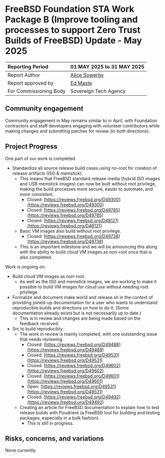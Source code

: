 # FreeBSD Foundation STA Work Package B (Improve tooling and processes to support Zero Trust Builds of FreeBSD) Update \- May 2025

| Reporting Period | 01 MAY 2025 to 31 MAY 2025 |
| :---- | :---- |
| Report Author | [Alice Sowerby](mailto:alice@freebsdfoundation.org) |
| Report approved by | [Ed Maste](mailto:emaste@freebsdfoundation.org) |
| For Commissioning Body | Sovereign Tech Agency |

## Community engagement

Community engagement in May remains similar to in April, with Foundation contractors and staff developers engaging with volunteer contributors while making changes and submitting patches for review (in both directions).

## Project Progress

One part of our work is completed:

* Standardize all source release build cases using no-root for creation of release artifacts (ISO & memstick).  
  * This means that FreeBSD standard release media (hybrid ISO images and USB memstick images) can now be built without root privilege, making the build processes more secure, easier to automate, and more consistent.   
    * Closed: [https://reviews.freebsd.org/D49300](https://reviews.freebsd.org/D49300)  
    * Closed: [https://reviews.freebsd.org/D49785](https://reviews.freebsd.org/D49785)  
    * Closed: [https://reviews.freebsd.org/D48121](https://reviews.freebsd.org/D48121)  
  * Basic VM images also build without root privilege.  
    * Closed: [https://reviews.freebsd.org/D49738](https://reviews.freebsd.org/D49738)   
  * This is an important milestone and we will be announcing this along with the ability to build cloud VM images as non-root once that is also completed.

Work is ongoing on:

* Build cloud VM images as non-root.  
  * As well as the ISO and memstick images, we are working to make it possible to build VM images for cloud use without needing root privilege.  
* Formalize and document make world and release.sh in the context of providing joined-up documentation for a user who wants to understand reproducible builds and directions on how to do it.  (Some documentation already exists but is not necessarily up to date.)  
  * This is in review and changes are being made based on the feedback received.  
* Src to build reproducibly.  
  * The work in review is mainly completed, with one outstanding issue that needs reviewing.   
    * Closed: [https://reviews.freebsd.org/D49488](https://reviews.freebsd.org/D49488)  
    * Closed: [https://reviews.freebsd.org/D49531](https://reviews.freebsd.org/D49531)  
    * Closed: [https://reviews.freebsd.org/D49602](https://reviews.freebsd.org/D49602)   
    * Closed: [https://reviews.freebsd.org/D49601](https://reviews.freebsd.org/D49601)   
    * Open: [https://reviews.freebsd.org/D49531](https://reviews.freebsd.org/D49531)   
    * Closed: [https://reviews.freebsd.org/D49492](https://reviews.freebsd.org/D49492)   
  * Creating an article for FreeBSD documentation to explain how to test release builds with Poudriere (a FreeBSD tool for building and testing packages, especially in a bulk fashion).  
    * This is still in progress. 

## Risks, concerns, and variations

None currently.